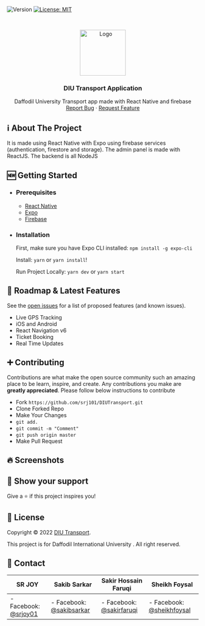 ![Version](https://img.shields.io/badge/version-1.0-blue.svg?cacheSeconds=2592000)
[![License: MIT](https://img.shields.io/badge/License-MIT-yellow.svg)](https://opensource.org/licenses/MIT)

<!-- PROJECT LOGO -->
<br />
<p align="center">
  <a href="https://github.com/srj101/DIUTransport">
    <img src="assets/images/tlogo.png" alt="Logo" width="120" height="120">
  </a>

  <h3 align="center">DIU Transport Application</h3>

  <p align="center">
    Daffodil University Transport app made with React Native and firebase
    <br />
    <a href="https://github.com/srj101/DIUTransport/issues">Report Bug</a>
    ·
    <a href="https://github.com/srj101/DIUTransport/issues">Request Feature</a>
  </p>
</p>

<!-- ABOUT THE PROJECT -->

## ℹ️ About The Project

<!-- ![alt text](assets/images/AppP1.png "App P1")
![alt text](assets/images/AppP2.png "App P2") -->

It is made using React Native with Expo using firebase services (authentication, firestore and storage).
The admin panel is made with ReactJS.
The backend is all NodeJS

## 🆕 Getting Started

- ### **Prerequisites**

  - [React Native](https://reactnative.dev/)
  - [Expo](https://expo.dev/)
  - [Firebase](https://firebase.google.com/)

<!-- GETTING STARTED -->

- ### **Installation**

  First, make sure you have Expo CLI installed: `npm install -g expo-cli`

  Install: `yarn` or `yarn install`!

  Run Project Locally: `yarn dev` or `yarn start`

## 🚧 Roadmap & Latest Features

See the [open issues](https://github.com/srj101/DIUTransport/issues) for a list of proposed features (and known issues).

- Live GPS Tracking
- iOS and Android
- React Navigation v6
- Ticket Booking
- Real Time Updates

<!-- CONTRIBUTING -->

## ➕ Contributing

Contributions are what make the open source community such an amazing place to be learn, inspire, and create. Any contributions you make are **greatly appreciated**. Please follow below instructions to contribute

- Fork `https://github.com/srj101/DIUTransport.git`
- Clone Forked Repo
- Make Your Changes
- `git add.`
- `git commit -m "Comment"`
- `git push origin master`
- Make Pull Request

<!-- SCREENSHORTS -->

## 🔥 Screenshots

<p align="center">
  <!-- <img src="https://i.ibb.co/XVkJkgR/ezgif-com-gif-maker.gif" width=200 height=400 />
  <img src="https://i.ibb.co/VTKdmbh/Simulator-Screen-Shot-i-Phone-13-Pro-Max-2022-07-16-at-14-16-25.png" width=200 height=400 />
  <img src="https://i.ibb.co/1mX58gY/Simulator-Screen-Shot-i-Phone-13-Pro-Max-2022-07-16-at-14-11-54.png" width=200 height=400 />
  <img src="https://i.ibb.co/8NycK1w/Simulator-Screen-Shot-i-Phone-13-Pro-Max-2022-07-16-at-14-18-00.png" width=200 height=400 />
    <img src="assets/images/Git/1.png" width=200 height=400 />
  <img src="assets/images/Git/2.png" width=200 height=400 />
  <img src="assets/images/Git/3.png" width=200 height=400 />
  <img src="assets/images/Git/4.png" width=200 height=400 />
  <img src="assets/images/Git/5.png" width=200 height=400 />
  <img src="assets/images/Git/6.png" width=200 height=400 />
  <img src="assets/images/Git/7.png" width=200 height=400 />
  <img src="assets/images/Git/8.png" width=200 height=400 />
  <img src="assets/images/Git/9.png" width=200 height=400 />
  <img src="assets/images/Git/10.png" width=200 height=400 /> -->
</p>

## 🌟 Show your support

Give a ⭐️ if this project inspires you!

## 📝 License

Copyright © 2022 [DIU Transport](https://github.com/srj101/DIUTransport).

This project is for Daffodil International University . All right reserved.

<!-- CONTACT -->

## 👤 Contact

| **SR JOY**                                           | **Sakib Sarkar**                                         | **Sakir Hossain Faruqi**                                 | **Sheikh Foysal**                                         |
| ---------------------------------------------------- | -------------------------------------------------------- | -------------------------------------------------------- | --------------------------------------------------------- |
| - Facebook: [@srjoy01](https://facebook.com/srjoy01) | - Facebook: [@sakibsarkar](https://facebook.com/srjoy01) | - Facebook: [@sakirfaruqi](https://facebook.com/srjoy01) | - Facebook: [@sheikhfoysal](https://facebook.com/srjoy01) |
